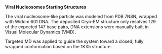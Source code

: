 **Viral Nucleosomes Starting Structures**


The viral nucleosome-like particle was modeled from PDB 7N8N, wrapped with Widom 601 DNA. The deposited Cryo-EM structure only resolves 129 of the expected 147 base pairs, DNA extensions were manually built in Visual Molecular Dynamics (VMD). 

Targeted MD was applied to guide the system toward a closed, fully wrapped conformation based on the 1KX5 structure.

